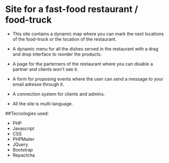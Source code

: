 # Site for a fast-food restaurant / food-truck

* This site contains a dynamic map where you can mark the next locations of the food-truck or the location of the restaurant.

* A dynamic menu for all the dishes served in the restaurant with a drag and drop interface to reorder the products.

* A page for the parterners of the restaurant where you can disable a partner and clients won't see it.

* A form for proposing events where the user can send a message to your email adresse through it.

* A connection system for clients and admins.

* All the site is multi-language. 

##Tecnologies used:

* PHP
* Javascript
* CSS
* PHPMailer
* JQuery
* Bootstrap
* Repactcha
